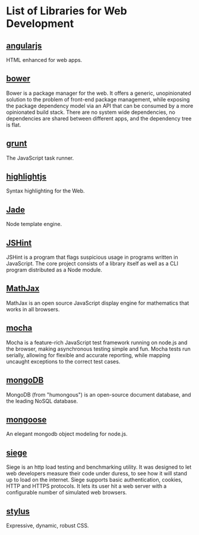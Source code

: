 List of Libraries for Web Development
=====================================

[angularjs](http://angularjs.org/)
----------------------------------
HTML enhanced for web apps.

[bower](http://bower.io/)
-------------------------
Bower is a package manager for the web. It offers a generic, unopinionated solution to the problem of front-end package management, while exposing the package dependency model via an API that can be consumed by a more opinionated build stack. There are no system wide dependencies, no dependencies are shared between different apps, and the dependency tree is flat.

[grunt](http://gruntjs.com/)
----------------------------
The JavaScript task runner.

[highlightjs](http://highlightjs.org/)
--------------------------------------
Syntax highlighting for the Web.

[Jade](http://jade-lang.com/)
-----------------------------
Node template engine.

[JSHint](http://www.jshint.com/docs/)
-------------------------------------
JSHint is a program that flags suspicious usage in programs written in JavaScript. The core project consists of a library itself as well as a CLI program distributed as a Node module.

[MathJax](http://www.mathjax.org/)
----------------------------------
MathJax is an open source JavaScript display engine for mathematics that works in all browsers.

[mocha](http://visionmedia.github.io/mocha/)
--------------------------------------------
Mocha is a feature-rich JavaScript test framework running on node.js and the browser, making asynchronous testing simple and fun. Mocha tests run serially, allowing for flexible and accurate reporting, while mapping uncaught exceptions to the correct test cases.

[mongoDB](https://www.mongodb.org/)
-----------------------------------
MongoDB (from "humongous") is an open-source document database, and the leading NoSQL database.

[mongoose](http://mongoosejs.com/)
----------------------------------
An elegant mongodb object modeling for node.js.

[siege](http://www.joedog.org/siege-home/)
------------------------------------------
Siege is an http load testing and benchmarking utility. It was designed to let web developers measure their code under duress, to see how it will stand up to load on the internet. Siege supports basic authentication, cookies, HTTP and HTTPS protocols. It lets its user hit a web server with a configurable number of simulated web browsers.

[stylus](http://learnboost.github.io/stylus/)
---------------------------------------------
Expressive, dynamic, robust CSS.


